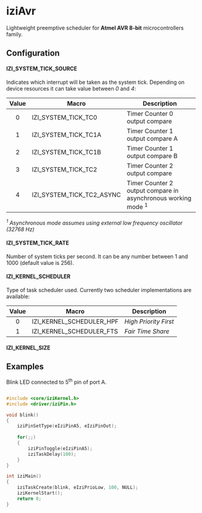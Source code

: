 # iziAvr
Lightweight preemptive scheduler for **Atmel AVR 8-bit** microcontrollers family.


## Configuration

#### IZI_SYSTEM_TICK_SOURCE

Indicates which interrupt will be taken as the system tick. Depending on device resources it 
can take value between *0* and *4*:

| Value  | Macro                     | Description |
| :----: | ------------------------- | --------------- |
|   0    | IZI_SYSTEM_TICK_TC0       | Timer Counter 0 output compare |
|   1    | IZI_SYSTEM_TICK_TC1A      | Timer Counter 1 output compare A |
|   2    | IZI_SYSTEM_TICK_TC1B      | Timer Counter 1 output compare B |
|   3    | IZI_SYSTEM_TICK_TC2       | Timer Counter 2 output compare |
|   4    | IZI_SYSTEM_TICK_TC2_ASYNC | Timer Counter 2 output compare in asynchronous working mode <sup>1</sup> |

*<sup>1</sup> Asynchronous mode assumes using external low frequency oscillator (32768 Hz)*
 
#### IZI_SYSTEM_TICK_RATE

Number of system ticks per second. It can be any number between 1 and 1000 (default value is 256).

#### IZI_KERNEL_SCHEDULER

Type of task scheduler used. Currently two scheduler implementations are available:

| Value  | Macro                     | Description |
| :----: | ------------------------- | --------------- |
|   0    | IZI_KERNEL_SCHEDULER_HPF  | *High Priority First* |
|   1    | IZI_KERNEL_SCHEDULER_FTS  | *Fair Time Share* |

#### IZI_KERNEL_SIZE


## Examples

Blink LED connected to 5<sup>th</sup> pin of port A.
```c

#include <core/iziKernel.h>
#include <driver/iziPin.h>

void blink()
{
	iziPinSetType(eIziPinA5, eIziPinOut);
	
	for(;;)
	{
		iziPinToggle(eIziPinA5);
		iziTaskDelay(100);
	}
}

int iziMain()
{
	iziTaskCreate(blink, eIziPrioLow, 100, NULL);
	iziKernelStart();
	return 0;
}
```